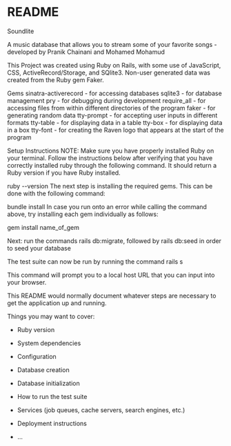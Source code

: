 # README

Soundlite

A music database that allows you to stream some of your favorite songs -  developed by Pranik Chainani and Mohamed Mohamud

This Project was created using Ruby on Rails, with some use of JavaScript, CSS, ActiveRecord/Storage, and SQlite3. 
Non-user generated data was created from the Ruby gem Faker.

Gems
sinatra-activerecord - for accessing databases
sqlite3 - for database management
pry - for debugging during development
require_all - for accessing files from within different directories of the program
faker - for generating random data
tty-prompt - for accepting user inputs in different formats
tty-table - for displaying data in a table
tty-box - for displaying data in a box
tty-font - for creating the Raven logo that appears at the start of the program

Setup Instructions
NOTE: Make sure you have properly installed Ruby on your terminal. Follow the instructions below after verifying that you have correctly installed ruby through the following command. It should return a Ruby version if you have Ruby installed.

ruby --version
The next step is installing the required gems. This can be done with the following command:

bundle install
In case you run onto an error while calling the command above, try installing each gem individually as follows:

gem install name_of_gem

Next: run the commands rails db:migrate, followed by rails db:seed in order to seed your database

The test suite can now be run by running the command 
    rails s

This command will prompt you to a local host URL that you can input into your browser.


This README would normally document whatever steps are necessary to get the
application up and running.

Things you may want to cover:

* Ruby version

* System dependencies

* Configuration

* Database creation

* Database initialization

* How to run the test suite

* Services (job queues, cache servers, search engines, etc.)

* Deployment instructions

* ...
